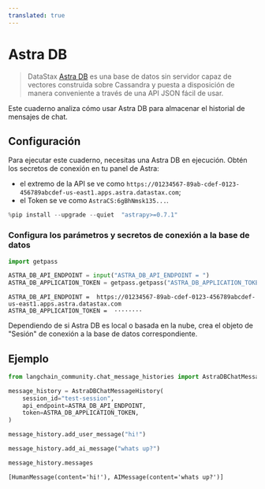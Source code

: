 ```yaml
---
translated: true
---
```


# Astra DB

> DataStax [Astra DB](https://docs.datastax.com/en/astra/home/astra.html) es una base de datos sin servidor capaz de vectores construida sobre Cassandra y puesta a disposición de manera conveniente a través de una API JSON fácil de usar.

Este cuaderno analiza cómo usar Astra DB para almacenar el historial de mensajes de chat.

## Configuración

Para ejecutar este cuaderno, necesitas una Astra DB en ejecución. Obtén los secretos de conexión en tu panel de Astra:

- el extremo de la API se ve como `https://01234567-89ab-cdef-0123-456789abcdef-us-east1.apps.astra.datastax.com`;
- el Token se ve como `AstraCS:6gBhNmsk135...`.

```python
%pip install --upgrade --quiet  "astrapy>=0.7.1"
```

### Configura los parámetros y secretos de conexión a la base de datos

```python
import getpass

ASTRA_DB_API_ENDPOINT = input("ASTRA_DB_API_ENDPOINT = ")
ASTRA_DB_APPLICATION_TOKEN = getpass.getpass("ASTRA_DB_APPLICATION_TOKEN = ")
```

```output
ASTRA_DB_API_ENDPOINT =  https://01234567-89ab-cdef-0123-456789abcdef-us-east1.apps.astra.datastax.com
ASTRA_DB_APPLICATION_TOKEN =  ········
```

Dependiendo de si Astra DB es local o basada en la nube, crea el objeto de "Sesión" de conexión a la base de datos correspondiente.

## Ejemplo

```python
from langchain_community.chat_message_histories import AstraDBChatMessageHistory

message_history = AstraDBChatMessageHistory(
    session_id="test-session",
    api_endpoint=ASTRA_DB_API_ENDPOINT,
    token=ASTRA_DB_APPLICATION_TOKEN,
)

message_history.add_user_message("hi!")

message_history.add_ai_message("whats up?")
```

```python
message_history.messages
```

```output
[HumanMessage(content='hi!'), AIMessage(content='whats up?')]
```
